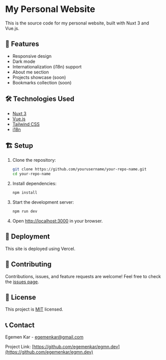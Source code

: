 # My Personal Website

This is the source code for my personal website, built with Nuxt 3 and Vue.js.

## 🚀 Features

- Responsive design
- Dark mode
- Internationalization (i18n) support
- About me section
- Projects showcase (soon)
- Bookmarks collection (soon)

## 🛠️ Technologies Used

- [Nuxt 3](https://nuxt.com/)
- [Vue.js](https://vuejs.org/)
- [Tailwind CSS](https://tailwindcss.com/)
- [i18n](https://i18n.nuxtjs.org/)

## 🏗️ Setup

1. Clone the repository:
   ```bash
   git clone https://github.com/yourusername/your-repo-name.git
   cd your-repo-name
   ```

2. Install dependencies:
   ```bash
   npm install
   ```

3. Start the development server:
   ```bash
   npm run dev
   ```

4. Open [http://localhost:3000](http://localhost:3000) in your browser.

## 🚀 Deployment

This site is deployed using Vercel.

## 🤝 Contributing

Contributions, issues, and feature requests are welcome! Feel free to check the [issues page](https://github.com/egemenkar/egmn.dev/issues).

## 📝 License

This project is [MIT](https://choosealicense.com/licenses/mit/) licensed.

## 📞 Contact

Egemen Kar - egemenkar@gmail.com

Project Link: [https://github.com/egemenkar/egmn.dev](https://github.com/egemenkar/egmn.dev)

